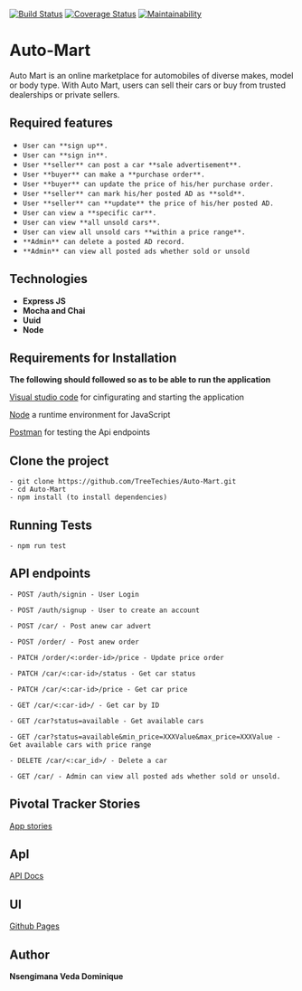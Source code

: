 [![Build Status](https://travis-ci.org/TreeTechies/Auto-Mart.svg?branch=server)](https://travis-ci.org/TreeTechies/Auto-Mart) [![Coverage Status](https://coveralls.io/repos/github/TreeTechies/Auto-Mart/badge.svg?branch=develop)](https://coveralls.io/github/TreeTechies/Auto-Mart?branch=develop)  [![Maintainability](https://api.codeclimate.com/v1/badges/86a6f16a74913be2ce23/maintainability)](https://codeclimate.com/github/TreeTechies/Auto-Mart/maintainability)


# Auto-Mart
Auto Mart is an online marketplace for automobiles of diverse makes, model or body type. With Auto Mart, users can sell their cars or buy from trusted dealerships or private sellers.

## Required features
- `User can **sign up**.`
- `User can **sign in**.`
- `User **seller** can post a car **sale advertisement**.`
- `User **buyer** can make a **purchase order**.`
- `User **buyer** can update the price of his/her purchase order.`
- `User **seller** can mark his/her posted AD as **sold**.`
- `User **seller** can **update** the price of his/her posted AD.`
- `User can view a **specific car**.`
- `User can view **all unsold cars**.`
- `User can view all unsold cars **within a price range**.`
- `**Admin** can delete a posted AD record.`
- `**Admin** can view all posted ads whether sold or unsold`

## **Technologies**
- **Express JS**
- **Mocha and Chai**
- **Uuid**
- **Node**

## Requirements for Installation 
   **The following should followed so as to be able to run the application**

[Visual studio code](https://code.visualstudio.com/download) for cinfigurating and starting the application

[Node](https://nodejs.org/en/download/) a runtime environment for JavaScript
    
    
[Postman](https://www.getpostman.com/downloads/) for testing the Api endpoints



## **Clone the project** 
    - git clone https://github.com/TreeTechies/Auto-Mart.git
    - cd Auto-Mart
    - npm install (to install dependencies)

## **Running Tests**
    - npm run test


## **API endpoints**
`- POST /auth/signin - User Login` 

`- POST /auth/signup - User to create an account` 

`- POST /car/ - Post anew car advert` 

`- POST /order/ - Post anew order` 

`- PATCH /order/<:order-id>/price - Update price order` 

`- PATCH /car/<:car-id>/status - Get car status` 

`- PATCH /car/<:car-id>/price - Get car price` 

`- GET /car/<:car-id>/ - Get car by ID` 

`- GET /car?status=available - Get available cars` 

`- GET /car?status=available&min_price=XXXValue&max_price=XXXValue - Get available cars with price range`

`- DELETE /car/<:car_id>/ - Delete a car` 

`- GET /car/ - Admin can view all posted ads whether sold or unsold. `

## **Pivotal Tracker Stories**
[App stories](https://pivotaltracker.com/n/projects/2346314)

## **ApI**
[API Docs](https://automartonline.docs.apiary.io)

## **UI**
[Github Pages](https://treetechies.github.io/Auto-Mart/)

## **Author**
**Nsengimana Veda Dominique**

